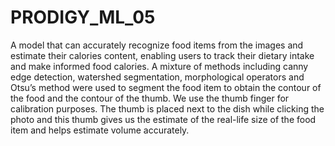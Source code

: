 # PRODIGY_ML_05
A model that can accurately recognize food items from the images and estimate their calories content, enabling users to track their dietary intake and make informed food calories.
A mixture of methods including canny edge detection, 
watershed segmentation, morphological operators and Otsu’s 
method were used to segment the food item to obtain the 
contour of the food and the contour of the thumb. We use the 
thumb finger for calibration purposes. The thumb is placed 
next to the dish while clicking the photo and this thumb gives 
us the estimate of the real-life size of the food item and helps 
estimate volume accurately.
